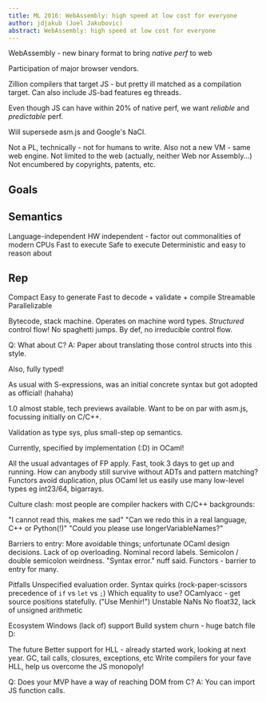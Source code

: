 ```yaml
---
title: ML 2016: WebAssembly: high speed at low cost for everyone
author: jdjakub (Joel Jakubovic)
abstract: WebAssembly: high speed at low cost for everyone
---
```


WebAssembly - new binary format to bring *native perf* to web

Participation of major browser vendors.

Zillion compilers that target JS - but pretty ill matched as a compilation target. Can also include JS-bad features eg threads.

Even though JS can have within 20% of native perf, we want *reliable* and *predictable* perf.

Will supersede asm.js and Google's NaCl.

Not a PL, technically - not for humans to write.
Also not a new VM - same web engine.
Not limited to the web (actually, neither Web nor Assembly...)
Not encumbered by copyrights, patents, etc.

## Goals
Semantics
--
Language-independent
HW independent - factor out commonalities of modern CPUs
Fast to execute
Safe to execute
Deterministic and easy to reason about

Rep
--
Compact
Easy to generate
Fast to decode + validate + compile
Streamable
Parallelizable


Bytecode, stack machine. Operates on machine word types. *Structured* control flow! No spaghetti jumps. By def, no irreducible control flow.

Q: What about C?
A: Paper about translating those control structs into this style.

Also, fully typed!

As usual with S-expressions, was an initial concrete syntax but got adopted as official! (hahaha)

1.0 almost stable, tech previews available. Want to be on par with asm.js, focussing initially on C/C++.

Validation as type sys, plus small-step op semantics.

Currently, specified by implementation (:D) in OCaml!

All the usual advantages of FP apply. Fast, took 3 days to get up and running. How can anybody still survive without ADTs and pattern matching? Functors avoid duplication, plus OCaml let us easily use many low-level types eg int23/64, bigarrays.

Culture clash: most people are compiler hackers with C/C++ backgrounds:

"I cannot read this, makes me sad"
"Can we redo this in a real language, C++ or Python(!)"
"Could you please use longerVariableNames?"

Barriers to entry:
More avoidable things; unfortunate OCaml design decisions.
Lack of op overloading.
Nominal record labels.
Semicolon / double semicolon weirdness.
"Syntax error." nuff said.
Functors - barrier to entry for many.

Pitfalls
Unspecified evaluation order.
Syntax quirks (rock-paper-scissors precedence of `if` vs `let` vs `;`)
Which equality to use?
OCamlyacc - get source positions statefully. ("Use Menhir!")
Unstable NaNs
No float32, lack of unsigned arithmetic

Ecosystem
Windows (lack of) support
Build system churn - huge batch file D:

The future
Better support for HLL - already started work, looking at next year. GC, tail calls, closures, exceptions, etc
Write compilers for your fave HLL, help us overcome the JS monopoly!

Q: Does your MVP have a way of reaching DOM from C?
A: You can import JS function calls.
